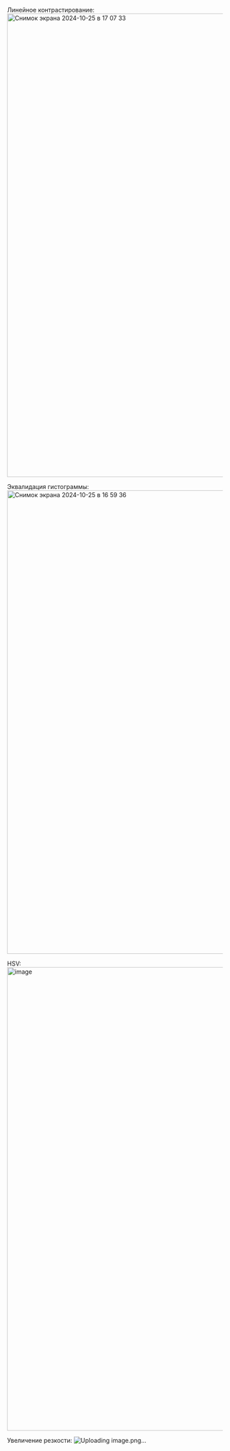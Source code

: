 Линейное контрастирование:
<img width="1080" alt="Снимок экрана 2024-10-25 в 17 07 33" src="https://github.com/user-attachments/assets/8148aa19-13da-4a49-bf0d-721684f56969">

Эквалидация гистограммы:
<img width="1080" alt="Снимок экрана 2024-10-25 в 16 59 36" src="https://github.com/user-attachments/assets/164d2021-7b2a-4719-adbd-13ab9eb50b8d">

HSV:
<img width="1080" alt="image" src="https://github.com/user-attachments/assets/27843876-3378-41f9-b2fd-6e7ab0b924f3">

Увеличение резкости:
![Uploading image.png…]()
